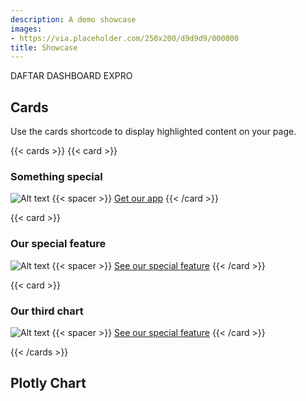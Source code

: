 ```yaml
---
description: A demo showcase
images:
- https://via.placeholder.com/250x200/d9d9d9/000000
title: Showcase
---
```


<div class="hx-mt-4"></div>

<p class="hx-mb-12 hx-text-center hx-text-lg hx-text-gray-500 dark:hx-text-gray-400">
DAFTAR DASHBOARD EXPRO
</p>

## Cards

Use the cards shortcode to display highlighted content on your page.

{{< cards >}}
{{< card >}}
### Something special
![Alt text](https://github.com/imfing/hextra/assets/19806136/f22f0710-23a0-430b-8bad-616283b8a3e5 "Optional title")
{{< spacer >}}
[Get our app](#)
{{< /card >}}

{{< card >}}
### Our special feature
![Alt text](https://docs.google.com/spreadsheets/d/e/2PACX-1vRSGaBFxtovTXqCvfRUd8jrMS7Kvw0QULVjbaLcs_BBYaVZD7i9WWf57kI1Unh2MmLp9Tttk_uwQHaF/pubchart?oid=1750228765&format=interactive "Optional title")
{{< spacer >}}
[See our special feature](#)
{{< /card >}}

{{< card >}}
### Our third chart
![Alt text](https://docs.google.com/spreadsheets/d/e/2PACX-1vRSGaBFxtovTXqCvfRUd8jrMS7Kvw0QULVjbaLcs_BBYaVZD7i9WWf57kI1Unh2MmLp9Tttk_uwQHaF/pubchart?oid=1238429238&format=image "Optional title")
{{< spacer >}}
[See our special feature](#)
{{< /card >}}

{{< /cards >}}

## Plotly Chart
